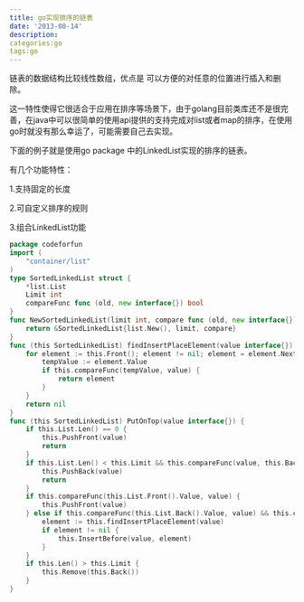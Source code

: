 ```yaml
---
title: go实现排序的链表
date: '2013-08-14'
description:
categories:go
tags:go
---
```


链表的数据结构比较线性数组，优点是 可以方便的对任意的位置进行插入和删除。

这一特性使得它很适合于应用在排序等场景下，由于golang目前类库还不是很完善，在java中可以很简单的使用api提供的支持完成对list或者map的排序，在使用go时就没有那么幸运了，可能需要自己去实现。

下面的例子就是使用go package 中的LinkedList实现的排序的链表。

有几个功能特性：

1.支持固定的长度

2.可自定义排序的规则

3.组合LinkedList功能

```go
package codeforfun
import (
	"container/list"
)
type SortedLinkedList struct {
	*list.List
	Limit int
	compareFunc func (old, new interface{}) bool
}
func NewSortedLinkedList(limit int, compare func (old, new interface{}) bool) *SortedLinkedList {
	return &SortedLinkedList{list.New(), limit, compare}
}
func (this SortedLinkedList) findInsertPlaceElement(value interface{}) *list.Element {
	for element := this.Front(); element != nil; element = element.Next() {
		tempValue := element.Value
		if this.compareFunc(tempValue, value) {
			return element
		}
	}
	return nil
}
func (this SortedLinkedList) PutOnTop(value interface{}) {
	if this.List.Len() == 0 {
		this.PushFront(value)
		return
	}
	if this.List.Len() < this.Limit && this.compareFunc(value, this.Back().Value) {
		this.PushBack(value)
		return
	}
	if this.compareFunc(this.List.Front().Value, value) {
		this.PushFront(value)
	} else if this.compareFunc(this.List.Back().Value, value) && this.compareFunc(value, this.Front().Value) {
		element := this.findInsertPlaceElement(value)
		if element != nil {
			this.InsertBefore(value, element)
		}
	}
	if this.Len() > this.Limit {
		this.Remove(this.Back())
	}
}
```
